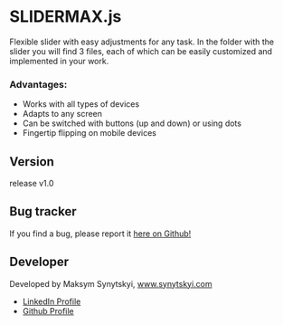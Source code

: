 # SLIDERMAX.js

Flexible slider with easy adjustments for any task. In the folder with the slider you will find 3 files, each of which can be easily customized and implemented in your work.

<h3>Advantages:</h3>

<ul>
  <li>Works with all types of devices</li>
  <li>Adapts to any screen</li>
  <li>Can be switched with buttons (up and down) or using dots</li>
  <li>Fingertip flipping on mobile devices</li>
</ul>

<h2>Version</h2>

release v1.0

<h2>Bug tracker</h2>

If you find a bug, please report it <a href="https://github.com/Maximkooo/slidermax.js/issues">here on Github!</a> 

<h2>Developer</h2>

Developed by Maksym Synytskyi, www.synytskyi.com

<ul>
  <li><a href="https://www.linkedin.com/in/maksim-synytskyi-27a0a7222/">LinkedIn Profile</a></li>
  <li><a href="https://github.com/Maximkooo">Github Profile</a></li>
</ul>
